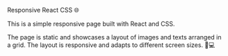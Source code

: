Responsive React CSS 🌐

This is a simple responsive page built with React and CSS. 

The page is static and showcases a layout of images and texts arranged in a grid. The layout is responsive and adapts to different screen sizes. 📱💻